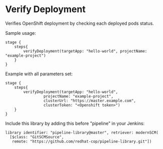 # Verify Deployment

Verifies OpenShift deployment by checking each deployed pods status.

Sample usage:

```
stage {
    steps{
        verifyDeployment(targetApp: "hello-world", projectName: "example-project")
    }
}
```

Example with all parameters set:
```
stage {
    steps{
        verifyDeployment(targetApp: "hello-world", 
                 projectName: "example-project", 
                 clusterUrl: "https://master.example.com",
                 clusterToken: "<Openshift token>")
    }
}
```

Include this library by adding this before "pipeline" in your Jenkins:
```
library identifier: "pipeline-library@master", retriever: modernSCM(
  [$class: "GitSCMSource",
   remote: "https://github.com/redhat-cop/pipeline-library.git"])
```